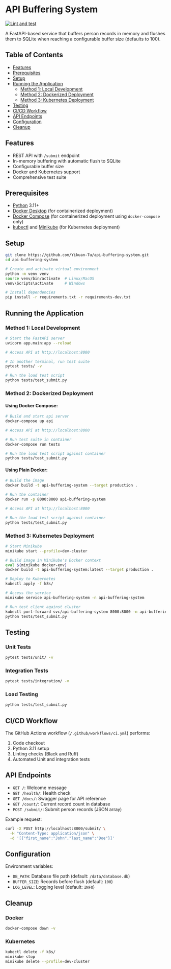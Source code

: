 
# API Buffering System
[![Lint and test](https://github.com/Yikuan-Tu/api-buffering-system/actions/workflows/ci.yml/badge.svg)](https://github.com/Yikuan-Tu/api-buffering-system/actions/workflows/ci.yml)

A FastAPI-based service that buffers person records in memory and flushes them to SQLite when reaching a configurable buffer size (defaults to 100).

## Table of Contents
- [Features](#features)
- [Prerequisites](#prerequisites)
- [Setup](#setup)
- [Running the Application](#running-the-application)
  - [Method 1: Local Development](#method-1-local-development)
  - [Method 2: Dockerized Deployment](#method-2-dockerized-deployment)
  - [Method 3: Kubernetes Deployment](#method-3-kubernetes-deployment)
- [Testing](#testing)
- [CI/CD Workflow](#cicd-workflow)
- [API Endpoints](#api-endpoints)
- [Configuration](#configuration)
- [Cleanup](#cleanup)

## Features
- REST API with `/submit` endpoint
- In-memory buffering with automatic flush to SQLite
- Configurable buffer size
- Docker and Kubernetes support
- Comprehensive test suite

## Prerequisites
- [Python](https://www.python.org/downloads/) 3.11+
- [Docker Desktop](https://docs.docker.com/desktop/) (for containerized deployment)
- [Docker Compose](https://docs.docker.com/compose/install/) (for containerized deployment using `docker-compose` only)
- [kubectl](https://pwittrock.github.io/docs/tasks/tools/install-kubectl/) and [Minikube](https://minikube.sigs.k8s.io/docs/start/) (for Kubernetes deployment)

## Setup
```bash
git clone https://github.com/Yikuan-Tu/api-buffering-system.git
cd api-buffering-system

# Create and activate virtual environment
python -m venv venv
source venv/bin/activate  # Linux/MacOS
venv\Scripts\activate     # Windows

# Install dependencies
pip install -r requirements.txt -r requirements-dev.txt
```

## Running the Application

### Method 1: Local Development
```bash
# Start the FastAPI server
uvicorn app.main:app --reload

# Access API at http://localhost:8000

# In another terminal, run test suite
pytest tests/ -v

# Run the load test script
python tests/test_submit.py
```

### Method 2: Dockerized Deployment

#### Using Docker Compose:
```bash
# Build and start api server
docker-compose up api

# Access API at http://localhost:8000

# Run test suite in container
docker-compose run tests

# Run the load test script against container
python tests/test_submit.py
```

#### Using Plain Docker:
```bash
# Build the image
docker build -t api-buffering-system --target production .

# Run the container
docker run -p 8000:8000 api-buffering-system

# Access API at http://localhost:8000

# Run the load test script against container
python tests/test_submit.py
```

### Method 3: Kubernetes Deployment
```bash
# Start Minikube
minikube start --profile=dev-cluster

# Build image in Minikube's Docker context
eval $(minikube docker-env)
docker build -t api-buffering-system:latest --target production .

# Deploy to Kubernetes
kubectl apply -f k8s/

# Access the service
minikube service api-buffering-system -n api-buffering-system

# Run test client against cluster
kubectl port-forward svc/api-buffering-system 8000:8000 -n api-buffering-system
python tests/test_submit.py
```

## Testing

### Unit Tests
```bash
pytest tests/unit/ -v
```

### Integration Tests
```bash
pytest tests/integration/ -v
```

### Load Testing
```bash
python tests/test_submit.py
```

## CI/CD Workflow
The GitHub Actions workflow (`/.github/workflows/ci.yml`) performs:
1. Code checkout
2. Python 3.11 setup
3. Linting checks (Black and Ruff)
4. Automated Unit and integration tests

## API Endpoints
- `GET /`: Welcome message
- `GET /health/`: Health check
- `GET /docs/`:  Swagger page for API reference
- `GET /count/`: Current record count in database
- `POST /submit/`: Submit person records (JSON array)

Example request:
```bash
curl -X POST http://localhost:8000/submit/ \
  -H "Content-Type: application/json" \
  -d '[{"first_name":"John","last_name":"Doe"}]'
```

## Configuration
Environment variables:
- `DB_PATH`: Database file path (default: `/data/database.db`)
- `BUFFER_SIZE`: Records before flush (default: `100`)
- `LOG_LEVEL`: Logging level (default: `INFO`)

## Cleanup

### Docker
```bash
docker-compose down -v
```

### Kubernetes
```bash
kubectl delete -f k8s/
minikube stop
minikube delete --profile=dev-cluster
```
